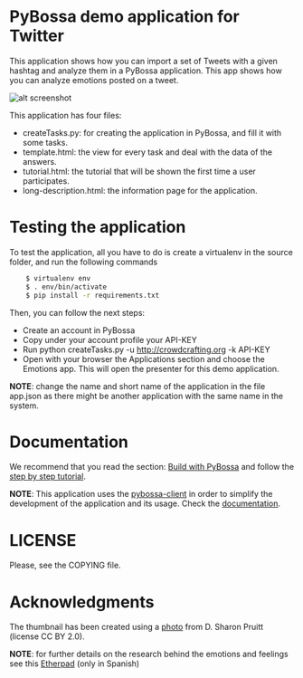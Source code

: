 PyBossa demo application for Twitter
====================================

This application shows how you can import a set of Tweets with a given hashtag
and analyze them in a PyBossa application. This app shows how you can analyze
emotions posted on a tweet.

![alt screenshot](http://i.imgur.com/bMbTfkc.png)

This application has four files:

*  createTasks.py: for creating the application in PyBossa, and fill it with some tasks.
*  template.html: the view for every task and deal with the data of the answers.
*  tutorial.html: the tutorial that will be shown the first time a user
   participates.
*  long-description.html: the information page for the application.

Testing the application
=======================

To test the application, all you have to do is create a virtualenv in the
source folder, and run the following commands

```bash
    $ virtualenv env
    $ . env/bin/activate
    $ pip install -r requirements.txt
```
Then, you can follow the next steps:

*  Create an account in PyBossa
*  Copy under your account profile your API-KEY
*  Run python createTasks.py -u http://crowdcrafting.org -k API-KEY
*  Open with your browser the Applications section and choose the Emotions app. 
This will open the presenter for this demo application.

**NOTE**: change the name and short name of the application in the file
app.json as there might be another application with the same name in the
system.

Documentation
=============

We recommend that you read the section: [Build with PyBossa](http://docs.pybossa.com/en/latest/build_with_pybossa.html) and follow the [step by step tutorial](http://docs.pybossa.com/en/latest/user/tutorial.html).

**NOTE**: This application uses the [pybossa-client](https://pypi.python.org/pypi/pybossa-client) in order to simplify the development of the application and its usage. Check the [documentation](http://pythonhosted.org/pybossa-client/).


LICENSE
=======

Please, see the COPYING file.


Acknowledgments
===============

The thumbnail has been created using a [photo](http://www.flickr.com/photos/pinksherbet/315127886/) from D. Sharon Pruitt (license CC BY 2.0). 

**NOTE**: for further details on the research behind the emotions and feelings
see this [Etherpad](https://etherpad.mozilla.org/sentiment) (only in Spanish)
